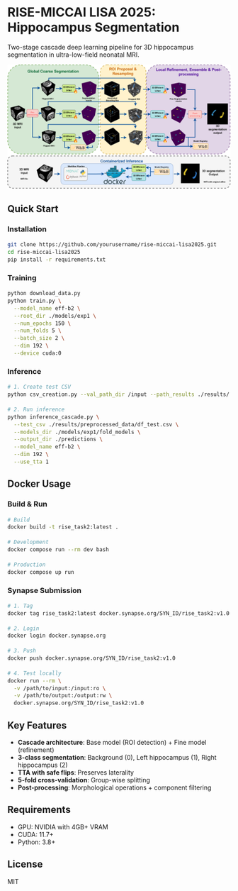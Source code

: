 # RISE-MICCAI LISA 2025: Hippocampus Segmentation

Two-stage cascade deep learning pipeline for 3D hippocampus segmentation in ultra-low-field neonatal MRI.

![Pipeline Architecture](images/pipeline.png)

## Quick Start

### Installation
```bash
git clone https://github.com/yourusername/rise-miccai-lisa2025.git
cd rise-miccai-lisa2025
pip install -r requirements.txt
```

### Training
```bash
python download_data.py
python train.py \
  --model_name eff-b2 \
  --root_dir ./models/exp1 \
  --num_epochs 150 \
  --num_folds 5 \
  --batch_size 2 \
  --dim 192 \
  --device cuda:0
```

### Inference
```bash
# 1. Create test CSV
python csv_creation.py --val_path_dir /input --path_results ./results/

# 2. Run inference
python inference_cascade.py \
  --test_csv ./results/preprocessed_data/df_test.csv \
  --models_dir ./models/exp1/fold_models \
  --output_dir ./predictions \
  --model_name eff-b2 \
  --dim 192 \
  --use_tta 1
```

## Docker Usage

### Build & Run
```bash
# Build
docker build -t rise_task2:latest .

# Development
docker compose run --rm dev bash

# Production
docker compose up run
```

### Synapse Submission
```bash
# 1. Tag
docker tag rise_task2:latest docker.synapse.org/SYN_ID/rise_task2:v1.0

# 2. Login
docker login docker.synapse.org

# 3. Push
docker push docker.synapse.org/SYN_ID/rise_task2:v1.0

# 4. Test locally
docker run --rm \
  -v /path/to/input:/input:ro \
  -v /path/to/output:/output:rw \
  docker.synapse.org/SYN_ID/rise_task2:v1.0
```

## Key Features
- **Cascade architecture**: Base model (ROI detection) + Fine model (refinement)
- **3-class segmentation**: Background (0), Left hippocampus (1), Right hippocampus (2)
- **TTA with safe flips**: Preserves laterality
- **5-fold cross-validation**: Group-wise splitting
- **Post-processing**: Morphological operations + component filtering

## Requirements
- GPU: NVIDIA with 4GB+ VRAM
- CUDA: 11.7+
- Python: 3.8+

## License
MIT